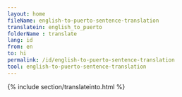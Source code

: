 ```yaml
---
layout: home
fileName: english-to-puerto-sentence-translation
translatein: english_to_puerto
folderName : translate
lang: id
from: en
to: hi
permalink: /id/english-to-puerto-sentence-translation
tool: english-to-puerto-sentence-translation
---
```

{% include section/translateinto.html %}